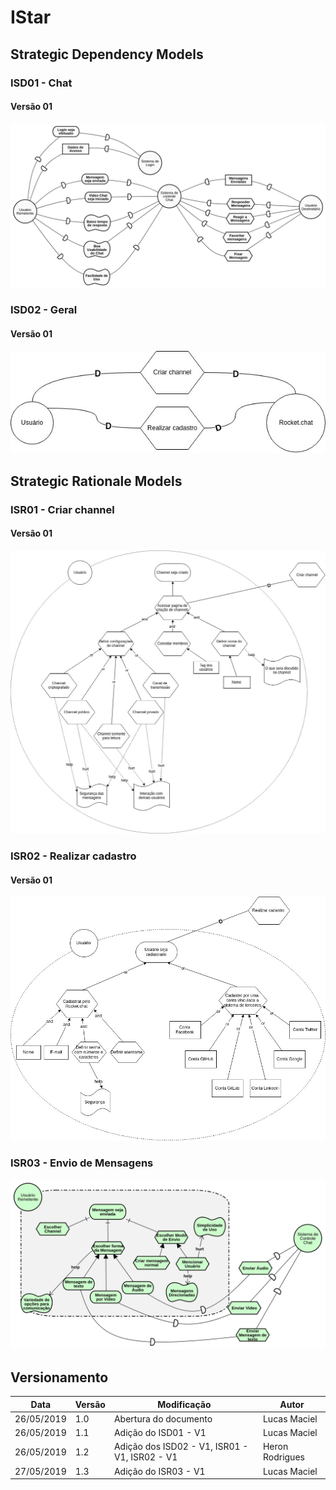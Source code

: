 # IStar

## Strategic Dependency Models

### ISD01 - Chat

#### Versão 01

![IS01](../img/Modelagem/isd_chat_v1.png)

### ISD02 - Geral

#### Versão 01

![IS02](../img/Modelagem/i_sd_geral.jpg)

## Strategic Rationale Models

### ISR01 - Criar channel

#### Versão 01

![SR01](../img/Modelagem/i_sr_channel.jpg)

### ISR02 - Realizar cadastro

#### Versão 01

![SR02](../img/Modelagem/i_sr_cadastro.jpg)

### ISR03 - Envio de Mensagens

![SR03](../img/Modelagem/isr_envio_mensagens.png)

## Versionamento

| Data | Versão | Modificação | Autor |
|  --- | ------ | ----------- | ----- |
| 26/05/2019 | 1.0 | Abertura do documento | Lucas Maciel |
| 26/05/2019 | 1.1 | Adição do ISD01 - V1 | Lucas Maciel |
| 26/05/2019 | 1.2 | Adição dos ISD02 - V1, ISR01 - V1, ISR02 - V1 | Heron Rodrigues |
| 27/05/2019 | 1.3 | Adição do ISR03 - V1 | Lucas Maciel |

